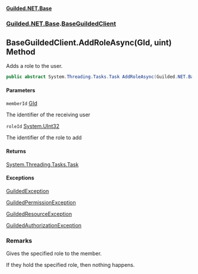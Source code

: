 
#### [Guilded.NET.Base](Guilded_NET_Base 'Guilded.NET.Base')
### [Guilded.NET.Base](Guilded_NET_Base#Guilded_NET_Base 'Guilded.NET.Base').[BaseGuildedClient](BaseGuildedClient 'Guilded.NET.Base.BaseGuildedClient')
## BaseGuildedClient.AddRoleAsync(GId, uint) Method

Adds a role to the user.
```csharp
public abstract System.Threading.Tasks.Task AddRoleAsync(Guilded.NET.Base.GId memberId, uint roleId);
```

#### Parameters

<a name='Guilded_NET_Base_BaseGuildedClient_AddRoleAsync(Guilded_NET_Base_GId_uint)_memberId'></a>
`memberId` [GId](GId 'Guilded.NET.Base.GId')

The identifier of the receiving user

<a name='Guilded_NET_Base_BaseGuildedClient_AddRoleAsync(Guilded_NET_Base_GId_uint)_roleId'></a>
`roleId` [System.UInt32](https://docs.microsoft.com/en-us/dotnet/api/System.UInt32 'System.UInt32')

The identifier of the role to add


#### Returns
[System.Threading.Tasks.Task](https://docs.microsoft.com/en-us/dotnet/api/System.Threading.Tasks.Task 'System.Threading.Tasks.Task')


#### Exceptions

[GuildedException](GuildedException 'Guilded.NET.Base.GuildedException')

[GuildedPermissionException](GuildedPermissionException 'Guilded.NET.Base.GuildedPermissionException')

[GuildedResourceException](GuildedResourceException 'Guilded.NET.Base.GuildedResourceException')

[GuildedAuthorizationException](GuildedAuthorizationException 'Guilded.NET.Base.GuildedAuthorizationException')

### Remarks
  
Gives the specified role to the member.  
  
If they hold the specified role, then nothing happens.